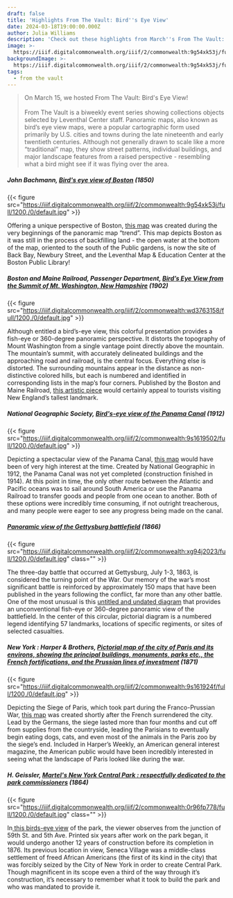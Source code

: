 ```yaml
---
draft: false
title: 'Highlights From The Vault: Bird''s Eye View'
date: 2024-03-18T19:00:00.000Z
author: Julia Williams
description: 'Check out these highlights from March''s From The Vault: Bird''s Eye View'
image: >-
  https://iiif.digitalcommonwealth.org/iiif/2/commonwealth:9g54xk53j/full/1200,/0/default.jpg
backgroundImage: >-
  https://iiif.digitalcommonwealth.org/iiif/2/commonwealth:9g54xk53j/full/1200,/0/default.jpg
tags:
  - from the vault
---
```


> On March 15, we hosted From The Vault: Bird's Eye View! \
> \
> From The Vault is a biweekly event series showing collections objects selected by Leventhal Center staff. Panoramic maps, also known as bird’s eye view maps, were a popular cartographic form used primarily by U.S. cities and towns during the late nineteenth and early twentieth centuries. Although not generally drawn to scale like a more “traditional” map, they show street patterns, individual buildings, and major landscape features from a raised perspective - resembling what a bird might see if it was flying over the area.

##### John Bachmann, [Bird's eye view of Boston](https://collections.leventhalmap.org/search/commonwealth:9g54xk528) (1850)

{{< figure src="https://iiif.digitalcommonwealth.org/iiif/2/commonwealth:9g54xk53j/full/1200,/0/default.jpg" >}}

Offering a unique perspective of Boston, [this map](https://collections.leventhalmap.org/search/commonwealth:9g54xk528) was created during the very beginnings of the panoramic map “trend”. This map depicts Boston as it was still in the process of backfilling land - the open water at the bottom of the map, oriented to the south of the Public gardens, is now the site of Back Bay, Newbury Street, and the Leventhal Map & Education Center at the Boston Public Library!

##### Boston and Maine Railroad, Passenger Department, [Bird’s Eye View from the Summit of Mt. Washington, New Hampshire](https://collections.leventhalmap.org/search/commonwealth:wd3763140) (1902)

{{< figure src="https://iiif.digitalcommonwealth.org/iiif/2/commonwealth:wd3763158/full/1200,/0/default.jpg" >}}

Although entitled a bird’s-eye view, this colorful presentation provides a fish-eye or 360-degree panoramic perspective. It distorts the topography of Mount Washington from a single vantage point directly above the mountain. The mountain’s summit, with accurately delineated buildings and the approaching road and railroad, is the central focus. Everything else is distorted. The surrounding mountains appear in the distance as non-distinctive colored hills, but each is numbered and identified in corresponding lists in the map’s four corners. Published by the Boston and Maine Railroad, [this artistic piece](https://collections.leventhalmap.org/search/commonwealth:wd3763140) would certainly appeal to tourists visiting New England’s tallest landmark.

##### National Geographic Society, [Bird's-eye view of the Panama Canal](https://collections.leventhalmap.org/search/commonwealth:9s1619499) (1912)

{{< figure src="https://iiif.digitalcommonwealth.org/iiif/2/commonwealth:9s1619502/full/1200,/0/default.jpg" >}}

Depicting a spectacular view of the Panama Canal, [this map](https://collections.leventhalmap.org/search/commonwealth:9s1619499) would have been of very high interest at the time. Created by National Geographic in 1912, the Panama Canal was not yet completed (construction finished in 1914). At this point in time, the only other route between the Atlantic and Pacific oceans was to sail around South America or use the Panama Railroad to transfer goods and people from one ocean to another. Both of these options were incredibly time consuming, if not outright treacherous, and many people were eager to see any progress being made on the canal.

##### [Panoramic view of the Gettysburg battlefield](https://collections.leventhalmap.org/search/commonwealth:xg94j201t) (1866)

{{< figure src="https://iiif.digitalcommonwealth.org/iiif/2/commonwealth:xg94j2023/full/1200,/0/default.jpg" class="" >}}

The three-day battle that occurred at Gettysburg, July 1-3, 1863, is considered the turning point of the War. Our memory of the war’s most significant battle is reinforced by approximately 150 maps that have been published in the years following the conflict, far more than any other battle. One of the most unusual is this [untitled and undated diagram](https://collections.leventhalmap.org/search/commonwealth:xg94j201t) that provides an unconventional fish-eye or 360-degree panoramic view of the battlefield. In the center of this circular, pictorial diagram is a numbered legend identifying 57 landmarks, locations of specific regiments, or sites of selected casualties.

##### New York : Harper & Brothers, [Pictorial map of the city of Paris and its environs, showing the principal buildings, monuments, parks etc., the French fortifications, and the Prussian lines of investment](https://collections.leventhalmap.org/search/commonwealth:9s1619235) (1871)

{{< figure src="https://iiif.digitalcommonwealth.org/iiif/2/commonwealth:9s161924f/full/1200,/0/default.jpg" >}}

Depicting the Siege of Paris, which took part during the Franco-Prussian War, [this map](https://collections.leventhalmap.org/search/commonwealth:9s1619235) was created shortly after the French surrendered the city. Lead by the Germans, the siege lasted more than four months and cut off from supplies from the countryside, leading the Parisians to eventually begin eating dogs, cats, and even most of the animals in the Paris zoo by the siege’s end. Included in Harper’s Weekly, an American general interest magazine, the American public would have been incredibly interested in seeing what the landscape of Paris looked like during the war.

##### H. Geissler, [Martel's New York Central Park : respectfully dedicated to the park commissioners](https://collections.leventhalmap.org/search/commonwealth:0r96fp760) (1864)

{{< figure src="https://iiif.digitalcommonwealth.org/iiif/2/commonwealth:0r96fp778/full/1200,/0/default.jpg" class="" >}}

In[ this birds-eye view](https://collections.leventhalmap.org/search/commonwealth:0r96fp760) of the park, the viewer observes from the junction of 59th St. and 5th Ave.  Printed six years after work on the park began, it would undergo another 12 years of construction before its completion in 1876. Its previous location in view, Seneca Village was a middle-class settlement of freed African Americans (the first of its kind in the city) that was forcibly seized by the City of New York in order to create Central Park. Though magnificent in its scope even a third of the way through it’s construction, it’s necessary to remember what it took to build the park and who was mandated to provide it.
